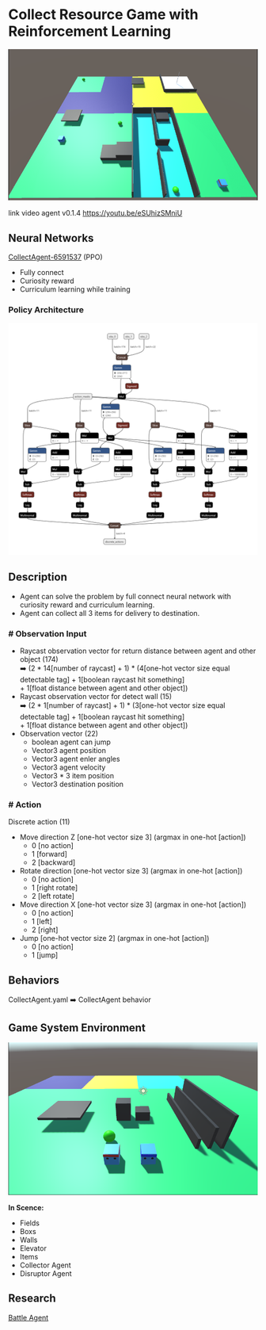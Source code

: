 # Collect Resource Game with Reinforcement Learning

![](https://github.com/phantichchai/rl-unity/blob/main/Image/v0.1.4.png)

link video agent v0.1.4 https://youtu.be/eSUhizSMniU

## Neural Networks
[CollectAgent-6591537](https://github.com/phantichchai/rl-unity/blob/main/config/CollectAgent.yaml) (PPO) 
- Fully connect
- Curiosity reward
- Curriculum learning while training

### Policy Architecture
![](https://github.com/phantichchai/rl-unity/blob/main/Image/CollectAgent-6591537.png)

## Description
- Agent can solve the problem by full connect neural network with curiosity reward and curriculum learning.
- Agent can collect all 3 items for delivery to destination.

### **# Observation Input**
- Raycast observation vector for return distance between agent and other object (174)  
  :arrow_right: (2 * 14[number of raycast] + 1) * (4[one-hot vector size equal detectable tag] + 1[boolean raycast hit something]  
   \+ 1[float distance between agent and other object])
- Raycast observation vector for detect wall (15)  
  :arrow_right: (2 * 1[number of raycast] + 1) * (3[one-hot vector size equal detectable tag] + 1[boolean raycast hit something]  
   \+ 1[float distance between agent and other object])
- Observation vector (22)  
  + boolean agent can jump
  + Vector3 agent position
  + Vector3 agent enler angles
  + Vector3 agent velocity
  + Vector3 * 3 item position
  + Vector3 destination position

### **# Action**
Discrete action (11)  
  - Move direction Z [one-hot vector size 3] (argmax in one-hot [action])
    - 0 [no action]
    - 1 [forward]
    - 2 [backward]
  - Rotate direction [one-hot vector size 3] (argmax in one-hot [action])
    - 0 [no action]
    - 1 [right rotate]
    - 2 [left rotate]
  - Move direction X [one-hot vector size 3] (argmax in one-hot [action])  
    - 0 [no action]
    - 1 [left]
    - 2 [right]
  - Jump [one-hot vector size 2] (argmax in one-hot [action])
    - 0 [no action]
    - 1 [jump]  

## Behaviors
CollectAgent.yaml :arrow_right: CollectAgent behavior

## Game System Environment
![](https://github.com/phantichchai/rl-unity/blob/main/Image/environment.png)

**In Scence:**
- Fields
- Boxs
- Walls
- Elevator
- Items
- Collector Agent
- Disruptor Agent

## Research
[Battle Agent](https://github.com/phantichchai/rl-unity/blob/main/doc/BattleAgent.md)
